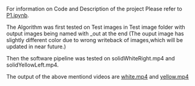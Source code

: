 For information on Code and Description of the project
Please refer to [P1.ipynb](P1.ipynb).

The Algorithm was first tested on Test images in Test image folder
with output images being named with _out at the end
(The ouput image has slightly different color due to wrong writeback of
images,which will be updated in near future.)

Then the software pipeline was tested on solidWhiteRight.mp4 and 
solidYellowLeft.mp4.

The output of the above mentiond videos are [white.mp4](white.mp4) and
[yellow.mp4](yellow.mp4) 


